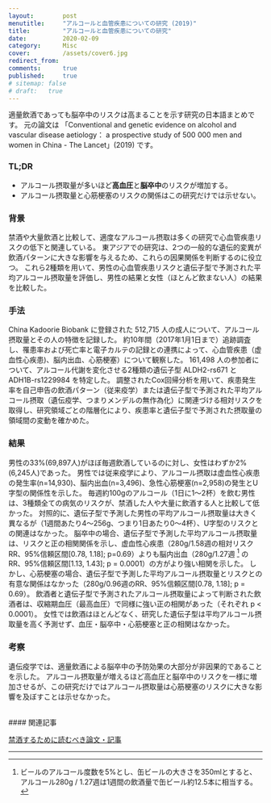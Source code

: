 ```yaml
---
layout:        post
menutitle:     "アルコールと血管疾患についての研究 (2019)"
title:         "アルコールと血管疾患についての研究"
date:          2020-02-09
category:      Misc
cover:         /assets/cover6.jpg
redirect_from:
comments:      true
published:     true
# sitemap: false
# draft:   true
---
```


適量飲酒であっても脳卒中のリスクは高まることを示す研究の日本語まとめです。
元の論文は
「Conventional and genetic evidence on alcohol and vascular disease aetiology： a prospective study of 500 000 men and women in China - The Lancet」(2019)
です。

### TL;DR
- アルコール摂取量が多いほど**高血圧**と**脳卒中**のリスクが増加する。
- アルコール摂取量と心筋梗塞のリスクの関係はこの研究だけでは示せない。

### 背景
禁酒や大量飲酒と比較して、適度なアルコール摂取は多くの研究で心血管疾患リスクの低下と関連している。
東アジアでの研究は、2つの一般的な遺伝的変異が飲酒パターンに大きな影響を与えるため、これらの因果関係を判断するのに役立つ。
これら2種類を用いて、男性の心血管疾患リスクと遺伝子型で予測された平均アルコール摂取量を評価し、男性の結果と女性（ほとんど飲まない人）の結果を比較した。

### 手法
China Kadoorie Biobank に登録された 512,715 人の成人について、アルコール摂取量とその人の特徴を記録した。
約10年間（2017年1月1日まで）追跡調査し、罹患率および死亡率と電子カルテの記録との連携によって、心血管疾患（虚血性心疾患)、脳内出血、心筋梗塞）について観察した。
161,498 人の参加者について、アルコール代謝を変化させる2種類の遺伝子型 ALDH2-rs671 と ADH1B-rs1229984 を特定した。
調整されたCox回帰分析を用いて、疾患発生率を自己申告の飲酒パターン（従来疫学）または遺伝子型で予測された平均アルコール摂取（遺伝疫学、つまりメンデルの無作為化）に関連づける相対リスクを取得し、研究領域ごとの階層化により、疾患率と遺伝子型で予測された摂取量の領域間の変動を確かめた。

### 結果
男性の33%(69,897人)がほぼ毎週飲酒しているのに対し、女性はわずか2%(6,245人)であった。
男性では従来疫学により、アルコール摂取は虚血性心疾患の発生率(n=14,930)、脳内出血(n=3,496)、急性心筋梗塞(n=2,958)の発生とU字型の関係性を示した。
毎週約100gのアルコール（1日に1〜2杯）を飲む男性は、3種類全ての病気のリスクが、禁酒した人や大量に飲酒する人と比較して低かった。
対照的に、遺伝子型で予測した男性の平均アルコール摂取量は大きく異なるが（1週間あたり4〜256g、つまり1日あたり0〜4杯）、U字型のリスクとの関連はなかった。
脳卒中の場合、遺伝子型で予測した平均アルコール摂取量は、リスクと正の相関関係を示し、虚血性心疾患（280g/1.58週の相対リスクRR、95%信頼区間\[0.78, 1.18]; p=0.69）よりも脳内出血（280g/1.27週 [^calc] のRR、95%信頼区間\[1.13, 1.43]; p = 0.0001）の方がより強い相関を示した。
しかし、心筋梗塞の場合、遺伝子型で予測した平均アルコール摂取量とリスクとの有意な関係はなかった（280g/0.96週のRR、95%信頼区間\[0.78, 1.18]; p = 0.69）。
飲酒者と遺伝子型で予測されたアルコール摂取量によって判断された飲酒者は、収縮期血圧（最高血圧）で同様に強い正の相関があった（それぞれ p < 0.0001）。
女性では飲酒はほとんどなく、研究した遺伝子型は平均アルコール摂取量を高く予測せず、血圧・脳卒中・心筋梗塞と正の相関はなかった。

### 考察
遺伝疫学では、適量飲酒による脳卒中の予防効果の大部分が非因果的であることを示した。
アルコール摂取量が増えるほど高血圧と脳卒中のリスクを一様に増加させるが、この研究だけではアルコール摂取量は心筋梗塞のリスクに大きな影響を及ぼすことは示せなかった。


<br>
#### 関連記事

[禁酒するために読むべき論文・記事](./giving-up-drinking-alcohol)

-----

[^calc]: ビールのアルコール度数を5%とし、缶ビールの大きさを350mlとすると、アルコール280g / 1.27週は1週間の飲酒量で缶ビール約12.5本に相当する。

<!--
参考文献
- [「適量のアルコールは体にいい」は本当か？](http://nakasekochiropractic.com/alcoholflawd/)
-->
